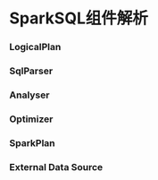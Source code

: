 # SparkSQL组件解析

### LogicalPlan

### SqlParser

### Analyser

### Optimizer

### SparkPlan

### External Data Source


